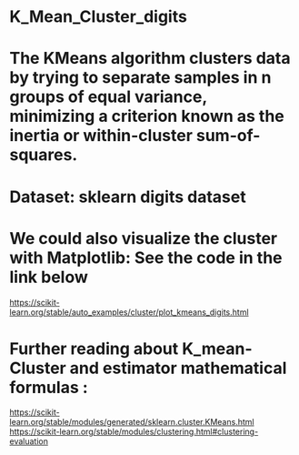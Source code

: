 # K_Mean_Cluster_digits
# The KMeans algorithm clusters data by trying to separate samples in n groups of equal variance, minimizing a criterion known as the inertia or within-cluster sum-of-squares.


# Dataset:  sklearn digits dataset


# We could also visualize the cluster with Matplotlib: See the code in the link below
https://scikit-learn.org/stable/auto_examples/cluster/plot_kmeans_digits.html


# Further reading about K_mean-Cluster and estimator mathematical formulas : 
https://scikit-learn.org/stable/modules/generated/sklearn.cluster.KMeans.html
https://scikit-learn.org/stable/modules/clustering.html#clustering-evaluation

